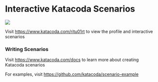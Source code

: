 # Interactive Katacoda Scenarios

[![](http://shields.katacoda.com/katacoda/ritu01rt/count.svg)](https://www.katacoda.com/ritu01rt "Get your profile on Katacoda.com")

Visit https://www.katacoda.com/ritu01rt to view the profile and interactive scenarios

### Writing Scenarios
Visit https://www.katacoda.com/docs to learn more about creating Katacoda scenarios

For examples, visit https://github.com/katacoda/scenario-example
